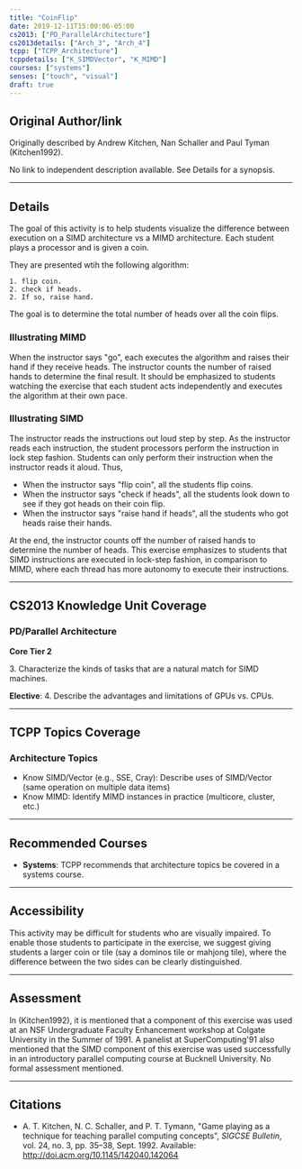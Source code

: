 ```yaml
---
title: "CoinFlip"
date: 2019-12-11T15:00:06-05:00
cs2013: ["PD_ParallelArchitecture"]
cs2013details: ["Arch_3", "Arch_4"]
tcpp: ["TCPP_Architecture"]
tcppdetails: ["K_SIMDVector", "K_MIMD"]
courses: ["systems"]
senses: ["touch", "visual"]
draft: true
---
```


## Original Author/link

Originally described by Andrew Kitchen, Nan Schaller and Paul Tyman (Kitchen1992).

No link to independent description available. See Details for a synopsis.

---

## Details
The goal of this activity is to help students visualize the difference between execution on a SIMD architecture vs a MIMD architecture. Each student plays a processor and is given a coin. 

They are presented wtih the following algorithm:

```text
1. flip coin.
2. check if heads.
2. If so, raise hand.
```

The goal is to determine the total number of heads over all the coin flips.

### Illustrating MIMD

When the instructor says "go", each executes the algorithm and raises their hand if they receive heads. The instructor counts the number of raised hands to determine the final result.  It should be emphasized to students watching the exercise that each student acts independently and executes the algorithm at their own pace. 


### Illustrating SIMD

The instructor reads the instructions out loud step by step. As the instructor reads each instruction, the student processors perform the instruction in lock step fashion. Students can only perform their instruction when the instructor reads it aloud. Thus,

* When the instructor says "flip coin", all the students flip coins.
* When the instructor says "check if heads", all the students look down to see if they got heads on their coin flip.
* When the instructor says "raise hand if heads", all the students who got heads raise their hands.

At the end, the instructor counts off the number of raised hands to determine the number of heads. This exercise emphasizes to students that SIMD instructions are executed in lock-step fashion, in comparison 
to MIMD, where each thread has more autonomy to execute their instructions.


---

## CS2013 Knowledge Unit Coverage

### PD/Parallel Architecture

**Core Tier 2**

3\. Characterize the kinds of tasks that are a natural match for SIMD machines.

**Elective**:
4\. Describe the advantages and limitations of GPUs vs. CPUs.

---

## TCPP Topics Coverage

### Architecture Topics

* Know SIMD/Vector (e.g., SSE, Cray): Describe uses of SIMD/Vector (same operation on multiple data items) 
* Know MIMD: Identify MIMD instances in practice (multicore, cluster, etc.)

---

## Recommended Courses

* **Systems**: TCPP recommends that architecture topics be covered in a systems course.

---

## Accessibility

This activity may be difficult for students who are visually impaired. To enable those students to participate in the exercise, we suggest giving students a larger coin or tile (say a dominos tile or mahjong tile), where the difference between the two sides can be clearly distinguished. 

---


## Assessment 

In  (Kitchen1992), it is mentioned that a component of this exercise was used at an NSF Undergraduate Faculty Enhancement workshop at Colgate University in the Summer of 1991. A panelist at SuperComputing'91 also mentioned that the SIMD component of this exercise was used successfully in an introductory parallel computing course at Bucknell University. No formal assessment mentioned.

---

## Citations

* A. T. Kitchen, N. C. Schaller, and P. T. Tymann, "Game playing as a technique for teaching parallel computing concepts", _SIGCSE Bulletin_, vol. 24, no. 3, pp. 35–38, Sept. 1992.
  Available: http://doi.acm.org/10.1145/142040.142064